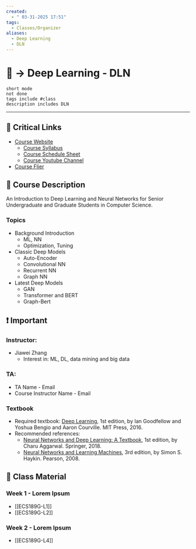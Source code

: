 ```yaml
---
created:
  - " 03-31-2025 17:51"
tags:
  - Classes/Organizer
aliases:
  - Deep Learning
  - DLN
---
```


# 📗 -> Deep Learning - DLN
```tasks
short mode
not done
tags include #class
description includes DLN
```
---
## 🔗 Critical Links
- [Course Website](https://www.ifmlab.org/courses_ecs189g_2025.html)
	- [Course Syllabus](https://docs.google.com/document/d/1ErFugupqgMAGdBIW1qqKu4FONu3ccbUY/edit?tab=t.0)
	- [Course Schedule Sheet](https://docs.google.com/spreadsheets/d/1CsUcR88VnrshGfZV8n14NkiDuZSzl57S/edit?gid=643427875#gid=643427875)
	- [Course Youtube Channel](https://www.youtube.com/watch?v=Sc4aH4aRxws&list=PLxZe1ulfsBT98oDlCKhvHb0hEZnQhu8oz)
- [Course Flier](https://ucdavis.app.box.com/s/8kenfmvroubx4u5e9ykx0ywck8w9ll82)

## 🔶 Course Description
An Introduction to Deep Learning and Neural Networks for Senior Undergraduate and Graduate Students in Computer Science.

### Topics
- Background Introduction
	- ML, NN
	- Optimization, Tuning
- Classic Deep Models
	- Auto-Encoder
	- Convolutional NN
	- Recurrent NN
	- Graph NN
- Latest Deep Models
	- GAN
	- Transformer and BERT
	- Graph-Bert

## ❗ Important
### Instructor: 
- Jiawei Zhang
	- Interest in: ML, DL, data mining and big data
### TA: 
- TA Name - Email
- Course Instructor Name - Email

### Textbook 
- Required textbook: [Deep Learning](https://www.deeplearningbook.org/), 1st edition, by Ian Goodfellow and Yoshua Bengio and Aaron Courville. MIT Press, 2016.
- Recommended references:
	- [Neural Networks and Deep Learning: A Textbook](http://www.charuaggarwal.net/neural.htm), 1st edition, by Charu Aggarwal. Springer, 2018.
	- [Neural Networks and Learning Machines](https://www.amazon.com/Neural-Networks-Learning-Machines-3rd/dp/0131471392/ref=sr_1_2?crid=1STNUTDOCZWE5&keywords=Neural+Networks+and+Learning+Machines&qid=1641151437&sprefix=%2Caps%2C408&sr=8-2), 3rd edition, by Simon S. Haykin. Pearson, 2008.


## 📄 Class Material
### Week 1 - Lorem Ipsum
- [[ECS189G-L1]]
- [[ECS189G-L2]]

### Week 2 - Lorem Ipsum
- [[ECS189G-L4]]





